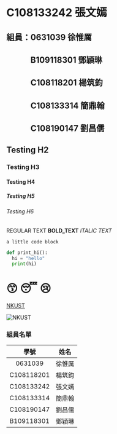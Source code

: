 # C108133242 張文嫣

## 組員：0631039 徐惟厲
## 　　　B109118301 鄧穎琳
## 　　　C108118201 楊筑鈞
## 　　　C108133314 簡鼎翰
## 　　　C108190147 劉昌儒


## Testing H2

### Testing H3

#### Testing H4

##### Testing H5

###### Testing H6

REGULAR TEXT **BOLD_TEXT** *ITALIC TEXT* 

`a little code block`

```python
def print_hi():
  hi = "hello"
  print(hi)
```

# 😙 😴 😢

[NKUST](https://www.nkust.edu.tw/var/file/0/1000/img/513/182513897.png)

![NKUST](https://www.nkust.edu.tw/var/file/0/1000/img/513/182513897.png "NKUST")

### 組員名單
學號        | 姓名   
:----------:|:----:
0631039     | 徐惟厲
C108118201  | 楊筑鈞
C108133242  | 張文嫣
C108133314  | 簡鼎翰
C108190147  | 劉昌儒
B109118301  | 鄧穎琳
